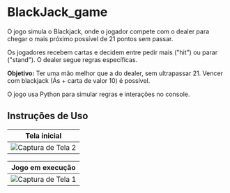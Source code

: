 # BlackJack_game

O jogo simula o Blackjack, onde o jogador compete com o dealer para chegar o mais próximo possível de 21 pontos sem passar.

Os jogadores recebem cartas e decidem entre pedir mais ("hit") ou parar ("stand"). O dealer segue regras específicas.

**Objetivo:** Ter uma mão melhor que a do dealer, sem ultrapassar 21. Vencer com blackjack (Ás + carta de valor 10) é possível.

O jogo usa Python para simular regras e interações no console.

## Instruções de Uso

| Tela inicial |
|-------------------|
| ![Captura de Tela 2](https://github.com/nojirilucas/BlackJack_game/assets/103136574/5f020dd1-803d-49c8-bf95-c0c654097957.png) |

| Jogo em execução |
|-------------------|
| ![Captura de Tela 1](https://github.com/nojirilucas/BlackJack_game/assets/103136574/849148a1-3c9b-47d6-b51a-515c1a7f7a14.png) |
